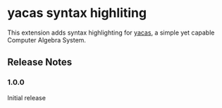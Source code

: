 # yacas syntax highliting

This extension adds syntax highlighting for [yacas](http://yacas.org), a simple
yet capable Computer Algebra System. 

## Release Notes

### 1.0.0

Initial release
